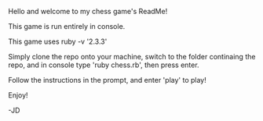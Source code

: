 Hello and welcome to my chess game's ReadMe!

This game is run entirely in console.

This game uses ruby -v '2.3.3'

Simply clone the repo onto your machine, switch to the folder continaing the repo,
and in console type 'ruby chess.rb', then press enter.

Follow the instructions in the prompt, and enter 'play' to play!

Enjoy!

-JD